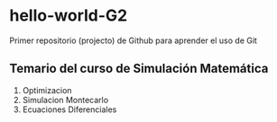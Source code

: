 # hello-world-G2
Primer repositorio (projecto) de Github para aprender el uso de Git


 ## Temario del curso de Simulación Matemática
 
 1. Optimizacion
 2. Simulacion Montecarlo
 3. Ecuaciones Diferenciales
